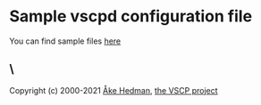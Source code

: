 # Sample vscpd configuration file

 
You can find sample files [here](https://github.com/grodansparadis/vscp/blob/master/resources/linux/vscpd.json)

\\ 
----
Copyright (c) 2000-2021 [Åke Hedman](mailto/info@vscp.org), [the VSCP project](https://www.vscp.org)
